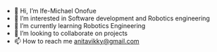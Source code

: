 - 👋 Hi, I’m Ife-Michael Onofue
- 👀 I’m interested in Software development and Robotics engineering
- 🌱 I’m currently learning Robotics Engineering
- 💞️ I’m looking to collaborate on projects
- 📫 How to reach me anitavikky@gmail.com

<!---
Victorryia/Victorryia is a ✨ special ✨ repository because its `README.md` (this file) appears on your GitHub profile.
You can click the Preview link to take a look at your changes.
--->
